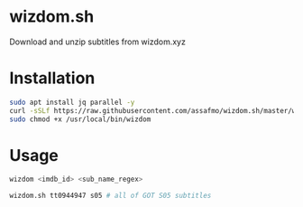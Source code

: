 # wizdom.sh
Download and unzip subtitles from wizdom.xyz

# Installation

```bash
sudo apt install jq parallel -y
curl -sSLf https://raw.githubusercontent.com/assafmo/wizdom.sh/master/wizdom.sh | sudo tee /usr/local/bin/wizdom > /dev/null
sudo chmod +x /usr/local/bin/wizdom
```

# Usage
```bash
wizdom <imdb_id> <sub_name_regex>
```
```bash
wizdom.sh tt0944947 s05 # all of GOT S05 subtitles
```
